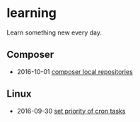 # learning

Learn something new every day.

## Composer

* 2016-10-01 [composer local repositories](composer/local-repo.md)

## Linux

* 2016-09-30 [set priority of cron tasks](linux/nice.md)
